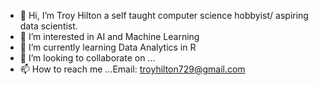 - 👋 Hi, I’m Troy Hilton a self taught computer science hobbyist/ aspiring  data scientist.
- 👀 I’m interested in AI and Machine Learning
- 🌱 I’m currently learning Data Analytics in R
- 💞️ I’m looking to collaborate on ...
- 📫 How to reach me ...Email: troyhilton729@gmail.com

<!---
Thilton729/Thilton729 is a ✨ special ✨ repository because its `README.md` (this file) appears on your GitHub profile.
You can click the Preview link to take a look at your changes.
--->
